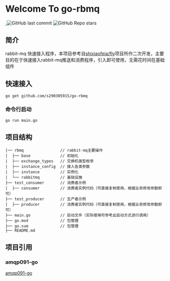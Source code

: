 # Welcome To go-rbmq

<a href="https://github.com/s290305915">
    <img src="https://badgen.net/badge/Github/s290305915?icon=github" alt="">
</a>
<img alt="GitHub last commit" src="https://img.shields.io/github/last-commit/s290305915/go-rmbq">
<img alt="GitHub Repo stars" src="https://img.shields.io/github/stars/s290305915/go-rmbq?style=social">
</p>

## 简介

rabbit-mq 快速接入程序，本项目参考自[shixiaofeia/fly](https://github.com/shixiaofeia/fly)项目所作二次开发，主要目的在于快速接入rabbit-mq推送和消费程序，引入即可使用，无需花时间在基础组件

## 快速接入

```
go get github.com/s290305915/go-rbmq
```

### 命令行启动

```
go run main.go
```


## 项目结构

```
|── rbmq                // rabbit-mq主要操作
|  ├── base             // 初始化
|  ├── exchange_types   // 交换机类型枚举
|  ├── instance_config  // 接入各类参数
|  ├── instance         // 实例化
|  └── rabbitmq         // 基础设施
├── test_consumer       // 消费者示例
|  ├── consumer         // 消费者实例代码（可直接复制使用，根据业务修改参数即可）
├── test_producer       // 生产者示例
|  ├── producer         // 消费者实例代码（可直接复制使用，根据业务修改参数即可）
├── main.go             // 启动文件（实际使用可参考此启动方式进行调用）    
├── go.mod              // 包管理    
├── go.sum              // 包管理    
├── README.md
```

## 项目引用

### amqp091-go

[amqp091-go](github.com/rabbitmq/amqp091-go)